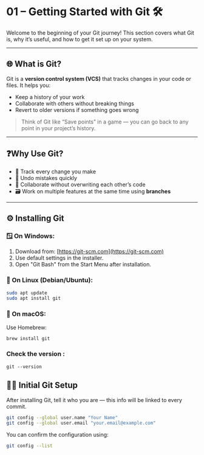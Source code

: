 # 01 – Getting Started with Git 🛠️

Welcome to the beginning of your Git journey! This section covers what Git is, why it’s useful, and how to get it set up on your system.

---

## 🌐 What is Git?

Git is a **version control system (VCS)** that tracks changes in your code or files. It helps you:
- Keep a history of your work
- Collaborate with others without breaking things
- Revert to older versions if something goes wrong

> Think of Git like “Save points” in a game — you can go back to any point in your project’s history.

---

## ❓Why Use Git?

- 🔄 Track every change you make
- 🧠 Undo mistakes quickly
- 👥 Collaborate without overwriting each other’s code
- 🗃️ Work on multiple features at the same time using **branches**

---

## ⚙️ Installing Git

### 🪟 On Windows:
1. Download from: [https://git-scm.com](https://git-scm.com)
2. Use default settings in the installer.
3. Open "Git Bash" from the Start Menu after installation.

### 🐧 On Linux (Debian/Ubuntu):
  ```bash
  sudo apt update
  sudo apt install git
```

### 🍎 On macOS:
Use Homebrew:
```bash
brew install git
```

### Check the version : 
`git --version`

## 🧑‍💻 Initial Git Setup 
After installing Git, tell it who you are — this info will be linked to every commit.
``` bash
git config --global user.name "Your Name"
git config --global user.email "your.email@example.com"
```

You can confirm the configuration using:
``` bash
git config --list
```

